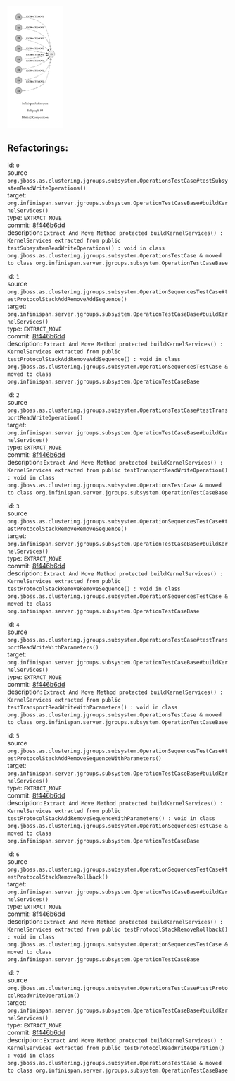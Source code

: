 <img src=subgraph_atomic_3.svg width=25%>

## Refactorings:

id: `0`\
source `org.jboss.as.clustering.jgroups.subsystem.OperationsTestCase#testSubsystemReadWriteOperations()`\
target: `org.infinispan.server.jgroups.subsystem.OperationTestCaseBase#buildKernelServices()`\
type: `EXTRACT_MOVE`\
commit: [8f446b6dd](https://github.com/infinispan/infinispan/commit/8f446b6ddf540e1b1fefca34dd10f45ba7256095)\
description: `Extract And Move Method protected buildKernelServices() : KernelServices extracted from public testSubsystemReadWriteOperations() : void in class org.jboss.as.clustering.jgroups.subsystem.OperationsTestCase & moved to class org.infinispan.server.jgroups.subsystem.OperationTestCaseBase`

id: `1`\
source `org.jboss.as.clustering.jgroups.subsystem.OperationSequencesTestCase#testProtocolStackAddRemoveAddSequence()`\
target: `org.infinispan.server.jgroups.subsystem.OperationTestCaseBase#buildKernelServices()`\
type: `EXTRACT_MOVE`\
commit: [8f446b6dd](https://github.com/infinispan/infinispan/commit/8f446b6ddf540e1b1fefca34dd10f45ba7256095)\
description: `Extract And Move Method protected buildKernelServices() : KernelServices extracted from public testProtocolStackAddRemoveAddSequence() : void in class org.jboss.as.clustering.jgroups.subsystem.OperationSequencesTestCase & moved to class org.infinispan.server.jgroups.subsystem.OperationTestCaseBase`

id: `2`\
source `org.jboss.as.clustering.jgroups.subsystem.OperationsTestCase#testTransportReadWriteOperation()`\
target: `org.infinispan.server.jgroups.subsystem.OperationTestCaseBase#buildKernelServices()`\
type: `EXTRACT_MOVE`\
commit: [8f446b6dd](https://github.com/infinispan/infinispan/commit/8f446b6ddf540e1b1fefca34dd10f45ba7256095)\
description: `Extract And Move Method protected buildKernelServices() : KernelServices extracted from public testTransportReadWriteOperation() : void in class org.jboss.as.clustering.jgroups.subsystem.OperationsTestCase & moved to class org.infinispan.server.jgroups.subsystem.OperationTestCaseBase`

id: `3`\
source `org.jboss.as.clustering.jgroups.subsystem.OperationSequencesTestCase#testProtocolStackRemoveRemoveSequence()`\
target: `org.infinispan.server.jgroups.subsystem.OperationTestCaseBase#buildKernelServices()`\
type: `EXTRACT_MOVE`\
commit: [8f446b6dd](https://github.com/infinispan/infinispan/commit/8f446b6ddf540e1b1fefca34dd10f45ba7256095)\
description: `Extract And Move Method protected buildKernelServices() : KernelServices extracted from public testProtocolStackRemoveRemoveSequence() : void in class org.jboss.as.clustering.jgroups.subsystem.OperationSequencesTestCase & moved to class org.infinispan.server.jgroups.subsystem.OperationTestCaseBase`

id: `4`\
source `org.jboss.as.clustering.jgroups.subsystem.OperationsTestCase#testTransportReadWriteWithParameters()`\
target: `org.infinispan.server.jgroups.subsystem.OperationTestCaseBase#buildKernelServices()`\
type: `EXTRACT_MOVE`\
commit: [8f446b6dd](https://github.com/infinispan/infinispan/commit/8f446b6ddf540e1b1fefca34dd10f45ba7256095)\
description: `Extract And Move Method protected buildKernelServices() : KernelServices extracted from public testTransportReadWriteWithParameters() : void in class org.jboss.as.clustering.jgroups.subsystem.OperationsTestCase & moved to class org.infinispan.server.jgroups.subsystem.OperationTestCaseBase`

id: `5`\
source `org.jboss.as.clustering.jgroups.subsystem.OperationSequencesTestCase#testProtocolStackAddRemoveSequenceWithParameters()`\
target: `org.infinispan.server.jgroups.subsystem.OperationTestCaseBase#buildKernelServices()`\
type: `EXTRACT_MOVE`\
commit: [8f446b6dd](https://github.com/infinispan/infinispan/commit/8f446b6ddf540e1b1fefca34dd10f45ba7256095)\
description: `Extract And Move Method protected buildKernelServices() : KernelServices extracted from public testProtocolStackAddRemoveSequenceWithParameters() : void in class org.jboss.as.clustering.jgroups.subsystem.OperationSequencesTestCase & moved to class org.infinispan.server.jgroups.subsystem.OperationTestCaseBase`

id: `6`\
source `org.jboss.as.clustering.jgroups.subsystem.OperationSequencesTestCase#testProtocolStackRemoveRollback()`\
target: `org.infinispan.server.jgroups.subsystem.OperationTestCaseBase#buildKernelServices()`\
type: `EXTRACT_MOVE`\
commit: [8f446b6dd](https://github.com/infinispan/infinispan/commit/8f446b6ddf540e1b1fefca34dd10f45ba7256095)\
description: `Extract And Move Method protected buildKernelServices() : KernelServices extracted from public testProtocolStackRemoveRollback() : void in class org.jboss.as.clustering.jgroups.subsystem.OperationSequencesTestCase & moved to class org.infinispan.server.jgroups.subsystem.OperationTestCaseBase`

id: `7`\
source `org.jboss.as.clustering.jgroups.subsystem.OperationsTestCase#testProtocolReadWriteOperation()`\
target: `org.infinispan.server.jgroups.subsystem.OperationTestCaseBase#buildKernelServices()`\
type: `EXTRACT_MOVE`\
commit: [8f446b6dd](https://github.com/infinispan/infinispan/commit/8f446b6ddf540e1b1fefca34dd10f45ba7256095)\
description: `Extract And Move Method protected buildKernelServices() : KernelServices extracted from public testProtocolReadWriteOperation() : void in class org.jboss.as.clustering.jgroups.subsystem.OperationsTestCase & moved to class org.infinispan.server.jgroups.subsystem.OperationTestCaseBase`

